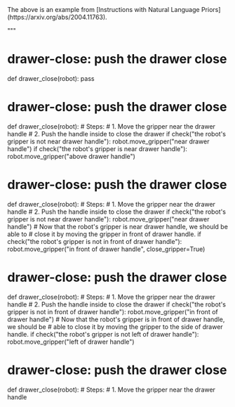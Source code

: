 

<div class="well well-green">
The above is an example from [Instructions with Natural Language Priors](https://arxiv.org/abs/2004.11763).
</div>

"""

# drawer-close: push the drawer close
def drawer_close(robot):
    pass

# drawer-close: push the drawer close
def drawer_close(robot):
    # Steps:
    #  1. Move the gripper near the drawer handle
    #  2. Push the handle inside to close the drawer
    if check("the robot's gripper is not near drawer handle"):
        robot.move_gripper("near drawer handle")
    if check("the robot's gripper is near drawer handle"):
        robot.move_gripper("above drawer handle")

# drawer-close: push the drawer close
def drawer_close(robot):
    # Steps:
    #  1. Move the gripper near the drawer handle
    #  2. Push the handle inside to close the drawer
    if check("the robot's gripper is not near drawer handle"):
        robot.move_gripper("near drawer handle")
    # Now that the robot's gripper is near drawer handle, we should be able to
    # close it by moving the gripper in front of drawer handle.
    if check("the robot's gripper is not in front of drawer handle"):
        robot.move_gripper("in front of drawer handle", close_gripper=True)

# drawer-close: push the drawer close
def drawer_close(robot):
    # Steps:
    #  1. Move the gripper near the drawer handle
    #  2. Push the handle inside to close the drawer
    if check("the robot's gripper is not in front of drawer handle"):
        robot.move_gripper("in front of drawer handle")
    # Now that the robot's gripper is in front of drawer handle, we should be
    # able to close it by moving the gripper to the side of drawer handle.
    if check("the robot's gripper is not left of drawer handle"):
        robot.move_gripper("left of drawer handle")

# drawer-close: push the drawer close
def drawer_close(robot):
    # Steps:
    #  1. Move the gripper near the drawer handle
